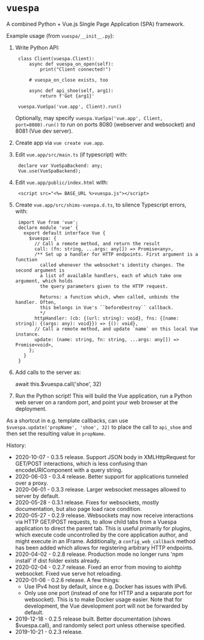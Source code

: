# `vuespa`

A combined Python + Vue.js Single Page Application (SPA) framework.

Example usage (from `vuespa/__init__.py`):

1. Write Python API:


        class Client(vuespa.Client):
            async def vuespa_on_open(self):
                print("Client connected!")

            # vuespa_on_close exists, too

            async def api_shoe(self, arg1):
                return f'Got {arg1}'

        vuespa.VueSpa('vue.app', Client).run()

   Optionally, may specify `vuespa.VueSpa('vue.app', Client, port=8080).run()` to run on ports 8080 (webserver and websocket) and 8081 (Vue dev server).

2. Create app via ``vue create vue.app``.

3. Edit ``vue.app/src/main.ts`` (if typescript) with:

        declare var VueSpaBackend: any;
        Vue.use(VueSpaBackend);

4. Edit ``vue.app/public/index.html`` with:

        <script src="<%= BASE_URL %>vuespa.js"></script>

5. Create ``vue.app/src/shims-vuespa.d.ts``, to silence Typescript errors, with:

        import Vue from 'vue';
        declare module 'vue' {
          export default interface Vue {
            $vuespa: {
              // Call a remote method, and return the result
              call: (fn: string, ...args: any[]) => Promise<any>,
              /** Set up a handler for HTTP endpoints. First argument is a function
                called whenever the websocket's identity changes. The second argument is
                a list of available handlers, each of which take one argument, which holds
                the query parameters given to the HTTP request.

                Returns: a function which, when called, unbinds the handler. Often,
                this belongs in Vue's ``beforeDestroy`` callback.
                */
              httpHandler: (cb: {(url: string): void}, fns: {[name: string]: {(args: any): void}}) => {(): void},
              // Call a remote method, and update `name` on this local Vue instance.
              update: (name: string, fn: string, ...args: any[]) => Promise<void>,
            };
          }
        }

6. Add calls to the server as:

    await this.$vuespa.call('shoe', 32)

7. Run the Python script!  This will build the Vue application, run a Python web server on a random port, and point your web browser at the deployment.

As a shortcut in e.g. template callbacks, can use `$vuespa.update('propName', 'shoe', 32)` to place the call to `api_shoe` and then set the resulting value in `propName`.

History:
* 2020-10-07 - 0.3.5 release. Support JSON body in XMLHttpRequest for GET/POST interactions, which is less confusing than encodeURIComponent with a query string.
* 2020-06-03 - 0.3.4 release. Better support for applications tunneled over a proxy.
* 2020-06-01 - 0.3.3 release. Larger websocket messages allowed to server by default.
* 2020-05-28 - 0.3.1 release. Fixes for websockets, mostly documentation, but also page load race condition.
* 2020-05-27 - 0.2.9 release. Websockets may now receive interactions via HTTP GET/POST requests, to allow child tabs from a Vuespa application to direct the parent tab. This is useful primarily for plugins, which execute code uncontrolled by the core application author, and might execute in an IFrame. Additionally, a `config_web_callback` method has been added which allows for registering arbitrary HTTP endpoints.
* 2020-04-02 - 0.2.8 release.  Production mode no longer runs 'npm install' if dist folder exists already.
* 2020-02-04 - 0.2.7 release.  Fixed an error from moving to aiohttp websocket.  Fixed vue serve hot reloading.
* 2020-01-06 - 0.2.6 release.  A few things:
  * Use IPv4 host by default, since e.g. Docker has issues with IPv6.
  * Only use one port (instead of one for HTTP and a separate port for websocket).  This is to make Docker usage easier.  Note that for development, the Vue development port will not be forwarded by default.
* 2019-12-18 - 0.2.5 release built.  Better documentation (shows $vuespa.call), and randomly select port unless otherwise specified.
* 2019-10-21 - 0.2.3 release.

